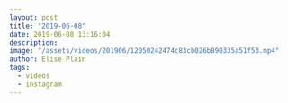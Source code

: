 ```yaml
---
layout: post
title: "2019-06-08"
date: 2019-06-08 13:16:04
description: 
image: "/assets/videos/201906/12050242474c83cb026b890335a51f53.mp4"
author: Elise Plain
tags: 
  - videos
  - instagram
---
```



<p></p>
